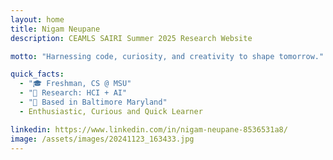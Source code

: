 ```yaml
---
layout: home
title: Nigam Neupane
description: CEAMLS SAIRI Summer 2025 Research Website

motto: "Harnessing code, curiosity, and creativity to shape tomorrow."

quick_facts:
  - "🎓 Freshman, CS @ MSU"
  - "🔬 Research: HCI + AI"
  - "📍 Based in Baltimore Maryland"
  - Enthusiastic, Curious and Quick Learner

linkedin: https://www.linkedin.com/in/nigam-neupane-8536531a8/
image: /assets/images/20241123_163433.jpg
---
```

